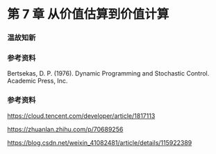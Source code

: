 
# 第 7 章 从价值估算到价值计算


### 温故知新



### 参考资料

Bertsekas, D. P. (1976). Dynamic Programming and Stochastic Control. Academic Press, Inc.



### 参考资料

https://cloud.tencent.com/developer/article/1817113

https://zhuanlan.zhihu.com/p/70689256

https://blog.csdn.net/weixin_41082481/article/details/115922389

